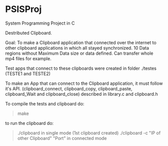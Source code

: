 # PSISProj

System Programming Project in C

 Destributed Clipboard.

Goal: To make a Clipboard application that connected over the internet to other clipboard applications in which all stayed synchronized. 10 Data regions without Maximum Data size or data defined. Can transfer whole mp4 files for example.

Test apps that connect to these clipboards were created in folder ./testes (TESTE1 and TESTE2)

To make an App that can connect to the Clipboard application, it must follow it's API. (clipboard_connect, clipboard_copy, clipboard_paste, clipboard_Wait and clipboard_close) described in library.c and clipboard.h

To compile the tests and clipboard do:
> make

to run the clipboard do:
> ./clipboard 
in single mode (1st clipboard created)
> ./clipboard -c "IP of other Clipboard" "Port"
in connected mode 

